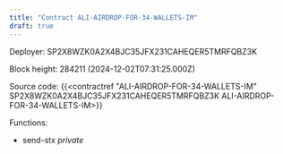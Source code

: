 ```yaml
---
title: "Contract ALI-AIRDROP-FOR-34-WALLETS-IM"
draft: true
---
```

Deployer: SP2X8WZK0A2X4BJC35JFX231CAHEQER5TMRFQBZ3K


 



Block height: 284211 (2024-12-02T07:31:25.000Z)

Source code: {{<contractref "ALI-AIRDROP-FOR-34-WALLETS-IM" SP2X8WZK0A2X4BJC35JFX231CAHEQER5TMRFQBZ3K ALI-AIRDROP-FOR-34-WALLETS-IM>}}

Functions:

* send-stx _private_
